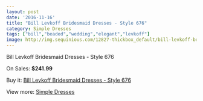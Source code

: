 ```yaml
---
layout: post
date: '2016-11-16'
title: "Bill Levkoff Bridesmaid Dresses - Style 676"
category: Simple Dresses
tags: ["bill","beaded","wedding","elegant","levkoff"]
image: http://img.sequinious.com/12827-thickbox_default/bill-levkoff-bridesmaid-dresses-style-676.jpg
---
```

Bill Levkoff Bridesmaid Dresses - Style 676

On Sales: **$241.99**
<a href="https://www.sequinious.com/simple-dresses/6022-bill-levkoff-bridesmaid-dresses-style-676.html"><amp-img layout="responsive" width="600" height="600" src="//img.sequinious.com/12827-thickbox_default/bill-levkoff-bridesmaid-dresses-style-676.jpg" alt="Bill Levkoff Bridesmaid Dresses - Style 676 0" /></a>

Buy it: [Bill Levkoff Bridesmaid Dresses - Style 676](https://www.sequinious.com/simple-dresses/6022-bill-levkoff-bridesmaid-dresses-style-676.html "Bill Levkoff Bridesmaid Dresses - Style 676")

View more: [Simple Dresses](https://www.sequinious.com/5-simple-dresses "Simple Dresses")